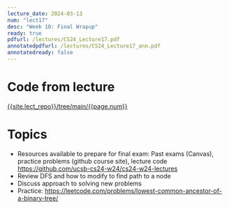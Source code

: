```yaml
---
lecture_date: 2024-03-13
num: "lect17"
desc: "Week 10: Final Wrapup"
ready: true
pdfurl: /lectures/CS24_Lecture17.pdf
annotatedpdfurl: /lectures/CS24_Lecture17_ann.pdf
annotatedready: false
---
```


# Code from lecture
[{{site.lect_repo}}/tree/main/{{page.num}}]({{site.lect_repo}}/tree/main/{{page.num}})

# Topics
* Resources available to prepare for final exam: Past exams (Canvas), practice problems (github course site), lecture code <https://github.com/ucsb-cs24-w24/cs24-w24-lectures>
* Review DFS and how to modify to find path to a node
* Discuss approach to solving new problems
* Practice: <https://leetcode.com/problems/lowest-common-ancestor-of-a-binary-tree/>



